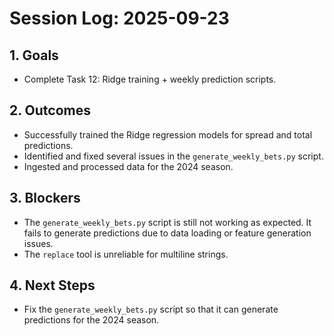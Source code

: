# Session Log: 2025-09-23

## 1. Goals

- Complete Task 12: Ridge training + weekly prediction scripts.

## 2. Outcomes

- Successfully trained the Ridge regression models for spread and total predictions.
- Identified and fixed several issues in the `generate_weekly_bets.py` script.
- Ingested and processed data for the 2024 season.

## 3. Blockers

- The `generate_weekly_bets.py` script is still not working as expected. It fails to generate predictions due to data loading or feature generation issues.
- The `replace` tool is unreliable for multiline strings.

## 4. Next Steps

- Fix the `generate_weekly_bets.py` script so that it can generate predictions for the 2024 season.
